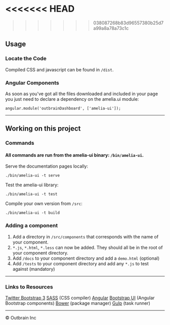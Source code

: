 <<<<<<< HEAD
=======

>>>>>>> 038087268b83d96557380b25d7a99a8a78a73c1c
## Usage
### Locate the Code

Compiled CSS and javascript can be found in `/dist`.

### Angular Components

As soon as you've got all the files downloaded and included in your page you just need to declare a dependency on the amelia.ui module:

```
angular.module('outbrainDashboard', ['amelia-ui']);
```

***

## Working on this project

### Commands

#### All commands are run from the amelia-ui binary: `/bin/amelia-ui`.

Serve the documentation pages locally:

```
./bin/amelia-ui -t serve
```

Test the amelia-ui library:

```
./bin/amelia-ui -t test
```

Compile your own version from `/src`:

```
./bin/amelia-ui -t build
```

### Adding a component

1. Add a directory in `/src/components` that corresponds with the name of your component.
2. `*.js`, `*.html`, `*.less` can now be added. They should all be in the root of your component directory.
3. Add `/docs` to your component directory and add a `demo.html` (optional)
4. Add `/tests` to your component directory and add any `*.js` to test against (mandatory)

***

### Links to Resources
[Twitter Bootstrap 3](http://getbootstrap.com/)
[SASS](http://sass-lang.com/) (CSS compiler)
[Angular](http://angularjs.org/)
[Bootstrap UI](http://angular-ui.github.io/bootstrap/) (Angular Bootstrap components)
[Bower](http://bower.io/) (package manager)
[Gulp](http://gulpjs.com/) (task runner)

***

&copy; Outbrain Inc
